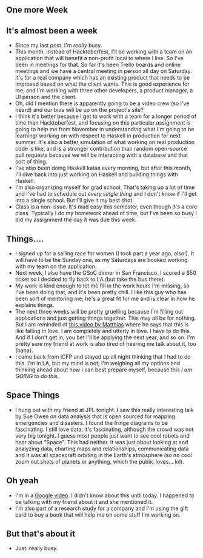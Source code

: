 ## One more Week

## It's almost been a week
- Since my last post. I'm *really* busy. 
- This month, instead of Hacktoberfest, I'll be working with a team on an application 
  that will benefit a non-profit local to where I live. So I've been in meetings for that.
  So far it's been Trello boards and online meetings and we have a central meeting in person
  all day on Saturday. It's for a real company which has an existing product that needs to
  be improved based on what the client wants. This is good experience for me, and I'm working
  with three other developers, a product manager, a UI person and the client.
- Oh, did I mention there is apparently going to be a video crew (so I've heard) and our bios
  will be up on the project's site? 
- I think it's better because I get to work with a team for a longer period of time than
  Hacktoberfest, and focusing on this particular assignment is going to help me from November
  in understanding what I'm going to be learning/ working on with respect to Haskell in production
  for next summer. It's also a better simulation of what working on real production code is like,
  and is a stronger contribution than random open-source pull requests because we will be interacting
  with a database and that sort of thing.
- I've also been doing Haskell katas every morning, but after this month,
  I'll dive back into just working on Haskell and building things with Haskell.
- I'm also organizing myself for grad school. That's taking up a lot of time and I've had
  to schedule out *every single thing* and I don't know if I'll get into a single school.
  But I'll give it my best shot. 
- Class is a non-issue. It's mad easy this semester, even though it's a core class. Typically
  I do my homework ahead of time, but I've been so busy I did my assignment the day it was due
  this week. 


## Things....
- I signed up for a sailing race for women (I took part a year ago, also!). It will have to be
  the Sunday one, as my Saturdays are booked working with my team on the application.
- Next week, I also have the GSoC dinner in San Francisco. I scored a $50 ticket so I decided
  to fly back to LA (but take the bus there). 
- My work is kind enough to let me fill in the work hours I'm missing, so I've been doing that,
  and it's been pretty chill. I like this guy who has been sort of mentoring me; he's a great fit
  for me and is clear in how he explains things.
- The next three weeks will be pretty gruelling because I'm filling out applications and just getting
  things together. This may all be for nothing. But I am reminded of [this video by Matthias](https://www.youtube.com/watch?v=cq5m9Ve9ZYs) where he
  says that this is like falling in love. I am completely and utterly in love. I have to do this. And
  if I don't get in, you bet I'll be applying the next year, and so on. I'm pretty sure my friend at
  work is also tired of hearing me talk about it, too (haha). 
- I came back from ICFP and stayed up all night thinking that I had to do this. I'm in LA, but my mind
  is not; I'm weighing all my options and thinking ahead about how I can best prepare myself, because 
  this *I am GOING to do this*.

## Space Things
- I hung out with my friend at JPL tonight. I saw this really interesting talk by Sue Owen on data analysis
  that is open sourced for mapping emergencies and disasters. I found the fringe diagrams to be fascinating.
  I still love data; it's fascinating, although the crowd was not very big tonight. I guess most people just
  want to see cool robots and hear about "Space". This had neither. It was just about looking at and analyzing
  data, charting maps and relationships, communicating data and it was all spacecraft orbiting in the Earth's
  atmosphere (so no cool zoom out shots of planets or anything, which the public loves... lol).

## Oh yeah
- I'm in a [Google video](https://www.youtube.com/watch?v=RJiWKaYtzKk). I didn't know about this until today.
  I happened to be talking with my friend about it and she mentioned it.
- I'm also part of a research study for a company and I'm using the gift card to buy a book that will help me
  on some stuff I'm working on.
  
## But that's about it
- Just..really busy. 
